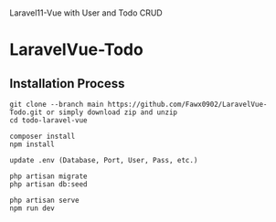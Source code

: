 # 
Laravel11-Vue with User and Todo CRUD

# LaravelVue-Todo
## Installation Process
```
git clone --branch main https://github.com/Fawx0902/LaravelVue-Todo.git or simply download zip and unzip 
cd todo-laravel-vue

composer install
npm install

update .env (Database, Port, User, Pass, etc.)

php artisan migrate
php artisan db:seed

php artisan serve
npm run dev
```
